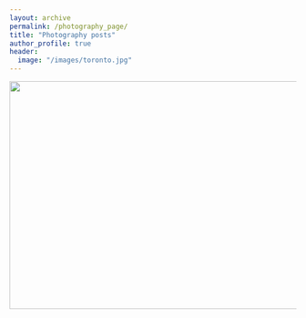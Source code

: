 ```yaml
---
layout: archive
permalink: /photography_page/
title: "Photography posts"
author_profile: true
header:
  image: "/images/toronto.jpg"
---
```


<img src="{{ site.url }}{{ site.baseurl }}/assets/photgraphy/DSC_0015.jpg" width="600" height="400">

<figure class="half">
    <a href="assets/photgraphy/DSC_0015.jpg"><img src="/assets/photgraphy/DSC_0270.jpg></a>
    <figcaption>The first was taken during dewing, Body: Nikon, Lens: kit lens </figcaption>
</figure>
